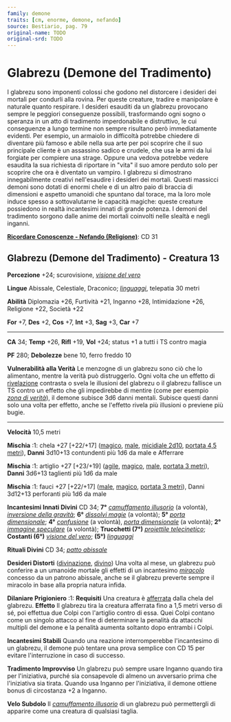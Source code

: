 ```yaml
---
family: demone
traits: [cm, enorme, demone, nefando]
source: Bestiario, pag. 79
original-name: TODO
original-srd: TODO
---
```


# Glabrezu (Demone del Tradimento)

I glabrezu sono imponenti colossi che godono nel distorcere i desideri dei
mortali per condurli alla rovina. Per queste creature, tradire e manipolare è
naturale quanto respirare. I desideri esauditi da un glabrezu provocano sempre
le peggiori conseguenze possibili, trasformando ogni sogno o speranza in un atto
di tradimento imperdonabile e distruttivo, le cui conseguenze a lungo termine
non sempre risultano però immediatamente evidenti. Per esempio, un armaiolo in
difficoltà potrebbe chiedere di diventare più famoso e abile nella sua arte per
poi scoprire che il suo principale cliente è un assassino sadico e crudele, che
usa le armi da lui forgiate per compiere una strage. Oppure una vedova potrebbe
vedere esaudita la sua richiesta di riportare in "vita" il suo amore perduto
solo per scoprire che ora è diventato un vampiro. I glabrezu si dimostrano
innegabilmente creativi nell'esaudire i desideri dei mortali. Questi massicci
demoni sono dotati di enormi chele e di un altro paio di braccia di dimensioni e
aspetto umanoidi che spuntano dal torace, ma la loro mole induce spesso a
sottovaIutarne le capacità magiche: queste creature possiedono in realtà
incantesimi innati di grande potenza. I demoni del tradimento sorgono dalle
anime dei mortali coinvolti nelle slealtà e negli inganni.

**[Ricordare Conoscenze - Nefando (Religione)](/azioni/ricordare-conoscenze)**:
CD 31

## Glabrezu (Demone del Tradimento) - Creatura 13

**Percezione** +24; scurovisione,
_[visione del vero](/incantesimi/visione-del-vero)_

**Lingue** Abissale, Celestiale, Draconico;
_[linguaggi](/incantesimi/linguaggi)_, telepatia 30 metri

**Abilità** Diplomazia +26, Furtività +21, Inganno +28, Intimidazione +26,
Religione +22, Società +22

**For** +7, **Des** +2, **Cos** +7, **Int** +3, **Sag** +3, **Car** +7

---

**CA** 34; **Temp** +26, **Rifl** +19, **Vol** +24; status +1 a tutti i TS
contro magia

**PF** 280; **Debolezze** bene 10, ferro freddo 10

**Vulnerabilità alla Verità** Le menzogne di un glabrezu sono ciò che lo
alimentano, mentre la verità può distruggerlo. Ogni volta che un effetto di
[rivelazione](/tratti/rivelazione) contrasta o svela le illusioni del glabrezu o
il glabrezu fallisce un TS contro un effetto che gli impedirebbe di mentire
(come per esempio _[zona di verità](/incantesimi/zona-di-verita)_), il demone
subisce 3d6 danni mentali. Subisce questi danni solo una volta per effetto,
anche se l'effetto rivela più illusioni o previene più bugie.

---

**Velocità** 10,5 metri

**Mischia** :1: chela +27 \[+22/+17] ([magico](/tratti/magico),
[male](/tratti/male), [micidiale 2d10](/tratti/micidiale),
[portata 4,5 metri](/tratti/portata)), **Danni** 3d10+13 contundenti più 1d6 da
male e Afferrare

**Mischia** :1: artiglio +27 \[+23/+19] ([agile](/tratti/agile),
[magico](/tratti/magico), [male](/tratti/male),
[portata 3 metri](/tratti/portata)), **Danni** 3d6+13 taglienti più 1d6 da male

**Mischia** :1: fauci +27 \[+22/+17] ([male](/tratti/male),
[magico](/tratti/magico), [portata 3 metri](/tratti/portata)), Danni 3d12+13
perforanti più 1d6 da male

**Incantesimi Innati Divini** CD 34; **7°**
_[camuffamento illusorio](/incantesimi/camuffamento-illusorio)_ (a volontà),
_[inversione della gravità](/incantesimi/inversione-della-gravita)_; **6°**
_[dissolvi magie](/incantesimi/dissolvi-magie)_ (a volontà); **5°**
_[porta dimensionale](/incantesimi/porta-dimensionale)_; **4°**
_[confusione](/incantesimi/confusione)_ (a volontà),
_[porta dimensionale](/incantesimi/porta-dimensionale)_ (a volontà); **2°**
_[immagine speculare](/incantesimi/immagine-speculare)_ (a volontà);
**Trucchetti (7°)**
_[proiettile telecinetico](/incantesimi/proiettile-telecinetico)_; **Costanti
(6°)** _[visione del vero](/incantesimi/visione-del-vero)_; **(5°)**
_[linguaggi](/incantesimi/linguaggi)_

**Rituali Divini** CD 34; _[patto abissale](/incantesimi/rituali)_

**Desideri Distorti** ([divinazione](/tratti/divinazione),
[divino](/tratti/divino)) Una volta al mese, un glabrezu può conferire a un
umanoide mortale gli effetti di un incantesimo
_[miracolo](/incantesimi/miracolo)_ concesso da un patrono abissale, anche se il
glabrezu preverte sempre il miracolo in base alla propria natura infida.

**Dilaniare Prigioniero** :1: **Requisiti** Una creatura è
[afferrata](/condizioni/afferrato) dalla chela del glabrezu. **Effetto** Il
glabrezu tira la creatura afferrata fino a 1,5 metri verso di sé, poi effettua
due Colpi con l'artiglio contro di essa. Quei Colpi contano come un singolo
attacco al fine di determinare la penalità da attacchi multipli del demone e la
penalità aumenta soltanto dopo entrambi i Colpi.

**Incantesimi Stabili** Quando una reazione interromperebbe l'incantesimo di un
glabrezu, il demone può tentare una prova semplice con CD 15 per evitare
l'interruzione in caso di successo.

**Tradimento Improvviso** Un glabrezu può sempre usare Inganno quando tira per
l'iniziativa, purché sia consapevole di almeno un avversario prima che
l'iniziativa sia tirata. Quando usa Inganno per l'iniziativa, il demone ottiene
bonus di circostanza +2 a Inganno.

**Velo Subdolo** Il
_[camuffamento illusorio](/incantesimi/camuffamento-illusorio)_ di un glabrezu
può permettergli di apparire come una creatura di qualsiasi taglia.
